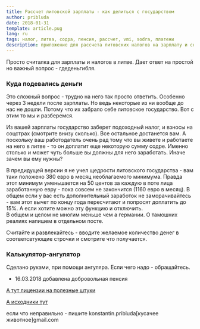 ```yaml
---
title: Рассчет литовской зарплаты - как делиться с государством
author: pribluda
date: 2018-01-31
template: article.pug
lang: ru
tags: налог, литва, содра, пенсия, рассчет, vmi, sodra, платежи
description: приложение для рассчета литовских налогов на зарплату и социальных взосов. как для работника, так и полных расходов для предпринимателя
---
```


Просто считалка для зарплаты и налогов в литве.  Дает ответ на простой но важный вопрос - гдеденьгибля.

<span class="more"></span>

### Куда подевались деньги

Это сложный вопрос - трудно на него так просто ответить. Особенно через 3 недели после зарплаты. Но ведь некоторые из ни вообще 
до нас не дошли.  Потому что их забрало себе литовское государство.  Вот с этим  то мы и разберемся. 

Из вашей зарплаты государство заберет подоходный налог, и взносы на соцстрах (смотрите внизу сколько).  Все остальное достанется вам. 
А поскольку ваш работодатель очень рад тому что вы живете и работаете на него в литве - то он доплатит еще некоторую сумму содре. 
Именно столько и может чуть больше вы должны для него заработать. Иначе зачем вы ему нужны?  

В предидущей версии я не учел щедрости литовского государства -  вам  таки положено 380 евро в месяц необлагаемого минимума. Правда этот минимум 
уменьшается на 50 центов за каждую в поте лица заработанную евру -  пока совсем не закончится (1160 евро в месяц).  В общем если у вас есть дополнительный 
заработок не заморачивайтесь - вам этот вычет по концу года пересчитают и попросят доплатить до 15%. А если хотите можно эту функцию и отключить.   
В общем и целом не многим меньше чем а германии. О тамошних  реалиях напишем в отдельном посте.    


Считайте и развлекайтесь -  вводите желаемое количество денег в соответсвтующие строчки и смотрите что получается. 


### Калькулятор-ангулятор

<div class="tool">
<app-root></app-root>
</div>

<script type="text/javascript" src="./inline.2ebc8907757b8a4a7c12.bundle.js"></script>
<script type="text/javascript" src="./polyfills.f20484b2fa4642e0dca8.bundle.js"></script>
<script type="text/javascript" src="./main.4e084e90db385daae77f.bundle.js"></script>

Сделано руками,  при помощи ангуляра.  Если чего надо - обращайтесь. 

* 16.03.2018 добавлена добровольная пенсия

[А тут лицензии на полезные штуки](licenses.txt)

[А исходники тут](https://github.com/ko5tik/pribluda.de/tree/master/angular/wagelt)


если что неправильно -  пишите konstantin.pribluda[кусачее животное]gmail.com
